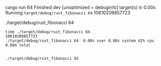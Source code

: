 cargo run 64
    Finished dev [unoptimized + debuginfo] target(s) in 0.00s
     Running `target/debug/rust_fibonacci 64`
10610209857723



./target/debug/rust_fibonacci 64


```
time ./target/debug/rust_fibonacci 64
10610209857723
./target/debug/rust_fibonacci 64  0.00s user 0.00s system 42% cpu 0.004 total


./target/debug/rust_fibonacci 92
```